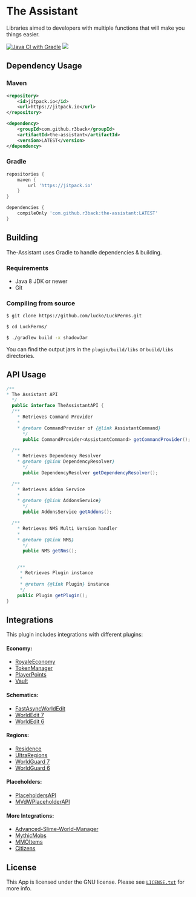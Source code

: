 # The Assistant
Libraries aimed to developers with multiple functions that will make you things easier.

[![Java CI with Gradle](https://github.com/r3back/the-assistant/actions/workflows/gradle.yml/badge.svg)](https://github.com/r3back/the-assistant/actions/workflows/gradle.yml)
[![](https://jitpack.io/v/r3back/the-assistant.svg)](https://jitpack.io/#r3back/the-assistant)

## Dependency Usage

### Maven

```xml
<repository>
    <id>jitpack.io</id>
    <url>https://jitpack.io</url>
</repository>
```

```xml
<dependency>
    <groupId>com.github.r3back</groupId>
    <artifactId>the-assistant</artifactId>
    <version>LATEST</version>
</dependency>
```

### Gradle

```groovy
repositories {
    maven { 
        url 'https://jitpack.io' 
    }
}
```

```groovy
dependencies {
    compileOnly 'com.github.r3back:the-assistant:LATEST'
}
```

## Building
The-Assistant uses Gradle to handle dependencies & building.

### Requirements
* Java 8 JDK or newer
* Git

### Compiling from source
```sh
$ git clone https://github.com/lucko/LuckPerms.git

$ cd LuckPerms/

$ ./gradlew build -x shadowJar
```

You can find the output jars in the `plugin/build/libs` or `build/libs` directories.

## API Usage

```java
/**
* The Assistant API
  */
  public interface TheAssistantAPI {
  /**
    * Retrieves Command Provider
    *
    * @return CommandProvider of {@link AssistantCommand}
      */
      public CommandProvider<AssistantCommand> getCommandProvider();

  /**
    * Retrieves Dependency Resolver
    * @return {@link DependencyResolver}
      */
      public DependencyResolver getDependencyResolver();

  /**
    * Retrieves Addon Service
    *
    * @return {@link AddonsService}
      */
      public AddonsService getAddons();

  /**
    * Retrieves NMS Multi Version handler
    *
    * @return {@link NMS}
      */
      public NMS getNms();


    /**
     * Retrieves Plugin instance
     *
     * @return {@link Plugin} instance
     */
    public Plugin getPlugin();
}
```

## Integrations
This plugin includes integrations with different plugins:

#### Economy:
* [RoyaleEconomy](https://www.spigotmc.org/resources/%E2%9A%A1-royaleeconomy-%E2%9A%A1-1-8-1-16-banks-shops-black-market-custom-economy-talismans-more.81135/)
* [TokenManager](https://github.com/Realizedd/TokenManager)
* [PlayerPoints](https://github.com/Rosewood-Development/PlayerPoints)
* [Vault](https://github.com/MilkBowl/Vault)

#### Schematics:
* [FastAsyncWorldEdit](https://github.com/IntellectualSites/FastAsyncWorldEdit)
* [WorldEdit 7](https://github.com/EngineHub/WorldEdit)
* [WorldEdit 6](https://github.com/EngineHub/WorldEdit)

#### Regions:
* [Residence](https://github.com/Zrips/Residence)
* [UltraRegions](https://github.com/IntellectualSites/FastAsyncWorldEdit)
* [WorldGuard 7](https://github.com/EngineHub/WorldGuard)
* [WorldGuard 6](https://github.com/EngineHub/WorldGuard)

#### Placeholders:
* [PlaceholdersAPI](https://github.com/PlaceholderAPI/PlaceholderAPI)
* [MVdWPlaceholderAPI](https://github.com/Maximvdw/MVdWPlaceholderAPI)

#### More Integrations:
* [Advanced-Slime-World-Manager](https://github.com/Paul19988/Advanced-Slime-World-Manager)
* [MythicMobs](https://www.spigotmc.org/resources/%E2%9A%94-mythicmobs-free-version-%E2%96%BAthe-1-custom-mob-creator%E2%97%84.5702/)
* [MMOItems](https://gitlab.com/phoenix-dvpmt/mmoitems)
* [Citizens](https://github.com/CitizensDev/Citizens2)


## License
This App is licensed under the GNU license. Please see [`LICENSE.txt`](https://github.com/r3back/the-assistant/blob/master/LICENSE.txt) for more info.
